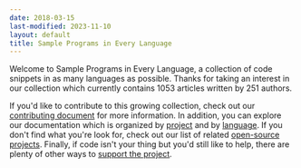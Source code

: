 ```yaml
---
date: 2018-03-15
last-modified: 2023-11-10
layout: default
title: Sample Programs in Every Language
---
```


Welcome to Sample Programs in Every Language, a collection of code snippets in as many languages as possible. Thanks for taking an interest in our collection which currently contains 1053 articles written by 251 authors.

If you'd like to contribute to this growing collection, check out our [contributing document](https://github.com/TheRenegadeCoder/sample-programs/blob/master/.github/CONTRIBUTING.md) for more information. In addition, you can explore our documentation which is organized by [project](/projects) and by [language](/languages). If you don't find what you're look for, check out our list of related [open-source projects](/related). Finally, if code isn't your thing but you'd still like to help, there are plenty of other ways to [support the project](https://therenegadecoder.com/updates/5-ways-you-can-support-the-renegade-coder/).